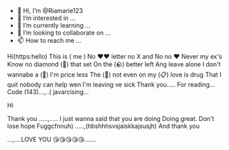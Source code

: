 - 👋 Hi, I’m @Riamarie123
- 👀 I’m interested in ...
- 🌱 I’m currently learning ...
- 💞️ I’m looking to collaborate on ...
- 📫 How to reach me ...

<!---
Riamarie123/Riamarie123 is a ✨ special ✨ repository because its `README.md` (this file) appears on your GitHub profile.
You can click the Preview link to take a look at your changes.
--->
 Hi(https:hello)
This is ( me )
 No ♥️❤️ letter no X and No no ♥️
Never my ex's Know no diamond (💍) that set 
On the (🪨) better left Ang leave alone 
I don't wannabe a (👸) I'm price less
The (🤴) not even on my (📋) love is drug 
That I quit nobody can help wen I'm leaving ve sick 
Thank you.....
       For reading... 
   Code (143)...,..( javarcising...

  Hi 

 Thank you 
.....,..... I just wanna said that you are doing 
      Doing great. 
    Don't lose hope 
       Fuggcfnnuh)
.....,(hbshhhsvsjaiskkajsusjh)
    And thank you 
   


 ...,....LOVE YOU 😘😘😘😘😘.......
